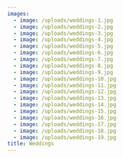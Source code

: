 ```yaml
---
images:
  - image: /uploads/weddings-1.jpg
  - image: /uploads/weddings-2.jpg
  - image: /uploads/weddings-3.jpg
  - image: /uploads/weddings-4.jpg
  - image: /uploads/weddings-5.jpg
  - image: /uploads/weddings-6.jpg
  - image: /uploads/weddings-7.jpg
  - image: /uploads/weddings-8.jpg
  - image: /uploads/weddings-9.jpg
  - image: /uploads/weddings-10.jpg
  - image: /uploads/weddings-11.jpg
  - image: /uploads/weddings-12.jpg
  - image: /uploads/weddings-13.jpg
  - image: /uploads/weddings-14.jpg
  - image: /uploads/weddings-15.jpg
  - image: /uploads/weddings-16.jpg
  - image: /uploads/weddings-17.jpg
  - image: /uploads/weddings-18.jpg
  - image: /uploads/weddings-19.jpg
title: Weddings
---
```


